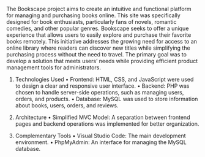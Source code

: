 The Bookscape project aims to create an intuitive and functional platform for managing and purchasing books online.
This site was specifically designed for book enthusiasts, particularly fans of novels, romantic comedies, and other popular genres.
Bookscape seeks to offer a unique experience that allows users to easily explore and purchase their favorite books remotely. This initiative addresses the growing need for access to an online library where readers can discover new titles while simplifying the purchasing process without the need to travel.
The primary goal was to develop a solution that meets users’ needs while providing efficient product management tools for administrators.

1. Technologies Used
	•	Frontend: HTML, CSS, and JavaScript were used to design a clear and responsive user interface.
	•	Backend: PHP was chosen to handle server-side operations, such as managing users, orders, and products.
	•	Database: MySQL was used to store information about books, users, orders, and reviews.

2. Architecture
	•	Simplified MVC Model: A separation between frontend pages and backend operations was implemented for better organization.

3. Complementary Tools
	•	Visual Studio Code: The main development environment.
	•	PhpMyAdmin: An interface for managing the MySQL database.
